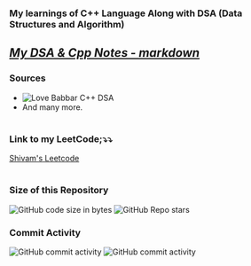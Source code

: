 ### My learnings of C++ Language Along with DSA (Data Structures and Algorithm)


## *[My DSA & Cpp Notes - markdown](<DSA & Cpp Notes.md>)*

### Sources
- ![Love Babbar C++ DSA](https://img.youtube.com/vi/WQoB2z67hvY/maxresdefault.jpg)
- And many more.

#


### Link to my LeetCode;⤵️⤵️
[Shivam's Leetcode](https://leetcode.com/u/shivamm-verma/)

#

### Size of this Repository

![GitHub code size in bytes](https://img.shields.io/github/languages/code-size/shivamm-verma/learn-cpp)
![GitHub Repo stars](https://img.shields.io/github/stars/shivamm-verma/learn-cpp)

### Commit Activity
![GitHub commit activity](https://img.shields.io/github/commit-activity/w/shivamm-verma/learn-cpp)
![GitHub commit activity](https://img.shields.io/github/commit-activity/m/shivamm-verma/learn-cpp)






<!-- Size of this Repository -->
<!-- CODE HERE -->